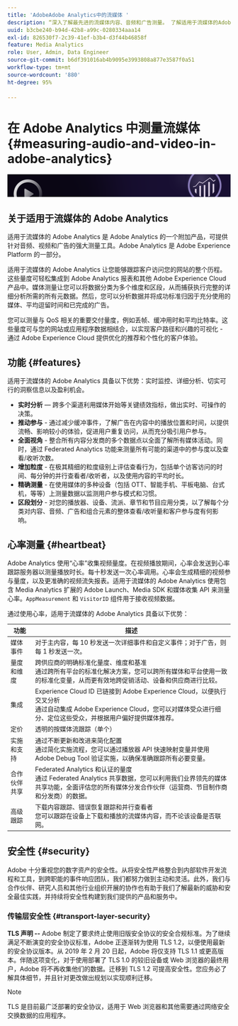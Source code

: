 ```yaml
---
title: 'AdobeAdobe Analytics中的流媒体 '
description: “深入了解最先进的流媒体内容、音频和广告测量。 了解适用于流媒体的Adobe Analytics。”
uuid: b3cbe240-b94d-42b8-a99c-0280334aaa14
exl-id: 826530f7-2c39-41ef-b3b4-d3f44b46858f
feature: Media Analytics
role: User, Admin, Data Engineer
source-git-commit: b6df391016ab4b9095e3993808a877e3587f0a51
workflow-type: tm+mt
source-wordcount: '880'
ht-degree: 95%

---
```


# 在 Adobe Analytics 中测量流媒体{#measuring-audio-and-video-in-adobe-analytics}

![横幅](./assets/media_analytics_banner.png)

## 关于适用于流媒体的 Adobe Analytics

适用于流媒体的 Adobe Analytics 是 Adobe Analytics 的一个附加产品，可提供针对音频、视频和广告的强大测量工具。Adobe Analytics 是 Adobe Experience Platform 的一部分。

适用于流媒体的 Adobe Analytics 让您能够跟踪客户访问您的网站的整个历程。这些量度可轻松集成到 Adobe Analytics 报表和其他 Adobe Experience Cloud 产品中。媒体测量让您可以将数据分类为多个维度和区段，从而捕获执行完整的详细分析所需的所有元数据。然后，您可以分析数据并将成功标准归因于充分使用的媒体、平均逗留时间和已完成的广告。

您可以测量与 QoS 相关的重要交付量度，例如丢帧、缓冲用时和平均比特率。这些量度可与您的网站或应用程序数据相结合，以实现客户路径和兴趣的可视化 - 通过 Adobe Experience Cloud 提供优化的推荐和个性化的客户体验。

## 功能 {#features}

适用于流媒体的 Adobe Analytics 具备以下优势：实时监控、详细分析、切实可行的洞察信息以及盈利机会。
* **实时分析** — 跨多个渠道利用媒体开始等关键绩效指标，做出实时、可操作的决策。
* **推动参与** - 通过减少缓冲事件，了解广告在内容中的播放位置和时间，以提供流畅、影响较小的体验，促进用户重复访问，从而充分吸引用户参与。
* **全面视角** - 整合所有内容分发商的多个数据点以全面了解所有媒体活动。同时，通过 Federated Analytics 功能来测量所有可能的渠道中的参与度以及查看/收听次数。
* **增加粒度** - 在极其精细的粒度级别上评估查看行为，包括单个访客访问的时间、每分钟的并行查看者/收听者，以及使用内容的平均时长。
* **精确测量** - 在使用媒体的多种设备（包括 OTT、智能手机、平板电脑、台式机，等等）上测量数据以监测用户参与模式和习惯。
* **区段划分** - 对您的播放器、设备、流派、章节和节目应用分类，以了解每个分类对内容、音频、广告和组合元素的整体查看/收听量和客户参与度有何影响。

## 心率测量 {#heartbeat}

Adobe Analytics 使用“心率”收集视频量度。在视频播放期间，心率会发送到心率跟踪服务器以测量播放时长。每十秒发送一次心率调用。心率会生成精细的视频参与量度，以及更准确的视频流失报表。适用于流媒体的 Adobe Analytics 使用包含 Media Analytics 扩展的 Adobe Launch、Media SDK 和媒体收集 API 来测量心率。`AppMeasurement` 和 `VisitorID` 组件用于接收视频数据。

通过使用心率，适用于流媒体的 Adobe Analytics 具备以下优势：

| 功能 | 描述 |
|----------------------------|-----------------------------------------------------------------------------------------------------------------------------------------------------------------------------------------------------------------------------------------------------------------------------------------------|
| 媒体事件 | 对于主内容，每 10 秒发送一次详细事件和自定义事件；对于广告，则每 1 秒发送一次。 |
| 量度和维度 | 跨供应商的明确标准化量度、维度和基准<br>通过跨所有平台的标准化解决方案，您可以跨所有媒体和平台使用一致的标准化变量，从而更有效地跨促销活动、设备和供应商进行比较。 |
| 集成 | Experience Cloud ID 已链接到 Adobe Experience Cloud，以便执行交叉分析<br>通过自动集成 Adobe Experience Cloud，您可以对媒体受众进行细分、定位这些受众，并根据用户偏好提供媒体推荐。 |
| 定价 | 透明的按媒体流跟踪（单个） |
| 实施和支持 | 通过不断更新和改进来简化配置<br>通过简化实施流程，您可以通过播放器 API 快速映射变量并使用 Adobe Debug Tool 验证实施，以确保准确跟踪所有必要变量。 |
| 合作伙伴共享 | Federated Analytics 和认证的量度<br>通过 Federated Analytics 共享数据，您可以利用我们业界领先的媒体共享功能，全面评估您的所有媒体分发合作伙伴（运营商、节目制作商和分发商）的数据。 |
| 高级跟踪 | 下载内容跟踪、错误恢复跟踪和并行查看者<br>您可以跟踪在设备上下载和播放的流媒体内容，而不论该设备是否联网。 |



## 安全性 {#security}

Adobe 十分重视您的数字资产的安全性。从将安全性严格整合到内部软件开发流程和工具，到跨职能的事件响应团队，我们都努力做到主动和灵活。此外，我们与合作伙伴、研究人员和其他行业组织开展的协作也有助于我们了解最新的威胁和安全最佳实践，并持续将安全性构建到我们提供的产品和服务中。


### 传输层安全性 {#transport-layer-security}

**TLS 声明 --** Adobe 制定了要求终止使用旧版安全协议的安全合规标准。为了继续满足不断演变的安全协议标准，Adobe 正逐渐转为使用 TLS 1.2，以便使用最新的安全协议版本。从 2019 年 2 月 20 日起，Adobe 将仅支持 TLS 1.1 或更高版本。伴随这项变化，对于使用部署了 TLS 1.0 的较旧设备或 Web 浏览器的最终用户，Adobe 将不再收集他们的数据。迁移到 TLS 1.2 可提高安全性。您应务必了解具体细节，并且针对更改做出规划以实现顺利迁移。

>[!NOTE]
>
>TLS 是目前最广泛部署的安全协议，适用于 Web 浏览器和其他需要通过网络安全交换数据的应用程序。
